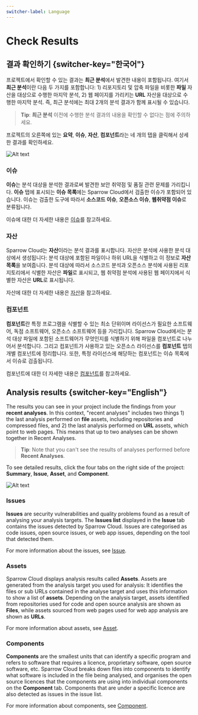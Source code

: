 ```yaml
---
switcher-label: Language
---
```

# Check Results

## 결과 확인하기 {switcher-key="한국어"}

프로젝트에서 확인할 수 있는 결과는 **최근 분석**에서 발견한 내용이 포함됩니다. 여기서 **최근 분석**이란 다음 두 가지를 포함합니다: 1) 리포지토리 및 압축 파일을 비롯한 **파일** 자산을 대상으로 수행한 마지막 분석, 2) 웹 페이지를 가리키는 **URL** 자산을 대상으로 수행한 마지막 분석. 즉, 최근 분석에는 최대 2개의 분석 결과가 함께 표시될 수 있습니다.

> **Tip**: **최근 분석** 이전에 수행한 분석 결과의 내용을 확인할 수 없다는 점에 주의하세요.

프로젝트의 오른쪽에 있는 **요약**, **이슈**, **자산**, **컴포넌트**라는 네 개의 탭을 클릭해서 상세한 결과를 확인하세요.

<img src="projdetails01.png" alt="Alt text"/>


### 이슈 

**이슈**는 분석 대상을 분석한 결과로써 발견한 보안 취약점 및 품질 관련 문제를 가리킵니다. **이슈** 탭에 표시되는 **이슈 목록**에는 Sparrow Cloud에서 검출한 이슈가 포함되어 있습니다. 이슈는 검출한 도구에 따라서 **소스코드 이슈**, **오픈소스 이슈**, **웹취약점 이슈**로 분류됩니다.

이슈에 대한 더 자세한 내용은 [이슈](Issue.md)를 참고하세요.


### 자산 

Sparrow Cloud는 **자산**이라는 분석 결과를 표시합니다. 자산은 분석에 사용한 분석 대상에서 생성됩니다: 분석 대상에 포함된 파일이나 하위 URL을 식별하고 이 정보로 **자산 목록**을 보여줍니다. 분석 대상에 따라서 소스코드 분석과 오픈소스 분석에 사용된 리포지토리에서 식별한 자산은 **파일**로 표시되고, 웹 취약점 분석에 사용된 웹 페이지에서 식별한 자산은 **URL**로 표시됩니다.

자산에 대한 더 자세한 내용은 [자산](Asset.md)을 참고하세요.


### 컴포넌트 

**컴포넌트**란 특정 프로그램을 식별할 수 있는 최소 단위이며 라이선스가 필요한 소프트웨어, 독점 소프트웨어, 오픈소스 소프트웨어 등을 가리킵니다. Sparrow Cloud에서는 분석 대상 파일에 포함된 소프트웨어가 무엇인지를 식별하기 위해 파일을 컴포넌트로 나누어서 분석합니다. 그리고 컴포넌트가 사용하고 있는 오픈소스 라이선스를 **컴포넌트** 탭의 개별 컴포넌트에 정리합니다. 또한, 특정 라이선스에 해당하는 컴포넌트는 이슈 목록에서 이슈로 검출됩니다.

컴포넌트에 대한 더 자세한 내용은 [컴포넌트](Component.md)를 참고하세요.


## Analysis results {switcher-key="English"}

The results you can see in your project include the findings from your **recent analyses**. In this context, "recent analyses" includes two things 1) the last analysis performed on **file** assets, including repositories and compressed files, and 2) the last analysis performed on **URL** assets, which point to web pages. This means that up to two analyses can be shown together in Recent Analyses.

> **Tip**: Note that you can't see the results of analyses performed before **Recent Analyses**.

To see detailed results, click the four tabs on the right side of the project: **Summary**, **Issue**, **Asset**, and **Component**.

<img src="projdetails01.png" alt="Alt text"/>


### Issues 

**Issues** are security vulnerabilities and quality problems found as a result of analysing your analysis targets. The **Issues list** displayed in the **Issue** tab contains the issues detected by Sparrow Cloud. Issues are categorised as code issues, open source issues, or web app issues, depending on the tool that detected them.

For more information about the issues, see [Issue](Issue.md).


### Assets 

Sparrow Cloud displays analysis results called **Assets**. Assets are generated from the analysis target you used for analysis: It identifies the files or sub URLs contained in the analyse target and uses this information to show a list of **assets**. Depending on the analysis target, assets identified from repositories used for code and open source analysis are shown as **Files**, while assets sourced from web pages used for web app analysis are shown as **URLs**.

For more information about assets, see [Asset](Asset.md).


### Components 

**Components** are the smallest units that can identify a specific program and refers to software that requires a licence, proprietary software, open source software, etc. Sparrow Cloud breaks down files into components to identify what software is included in the file being analysed, and organises the open source licences that the components are using into individual components on the **Component** tab. Components that are under a specific licence are also detected as issues in the issue list.

For more information about components, see [Component](Component.md).